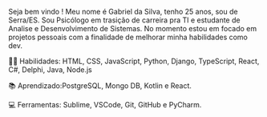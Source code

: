 Seja bem vindo ! Meu nome é Gabriel da Silva, tenho 25 anos, sou de Serra/ES.
Sou Psicólogo em trasição de carreira pra TI e estudante de Analise e Desenvolvimento de Sistemas.
No momento estou em focado em projetos pessoais com a finalidade de melhorar minha habilidades como dev.


👩‍💻 Habilidades: HTML, CSS, JavaScript, Python, Django, TypeScript, React, C#, Delphi, Java, Node.js

📚 Aprendizado:PostgreSQL, Mongo DB, Kotlin e React.

💻 Ferramentas: Sublime, VSCode, Git, GitHub e PyCharm.

